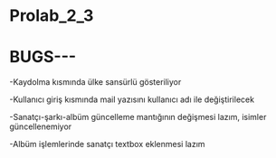 # Prolab_2_3

# BUGS---

-Kaydolma kısmında ülke sansürlü gösteriliyor

-Kullanıcı giriş kısmında mail yazısını kullanıcı adı ile değiştirilecek

-Sanatçı-şarkı-albüm güncelleme mantığının değişmesi lazım, isimler güncellenemiyor

-Albüm işlemlerinde sanatçı textbox eklenmesi lazım

